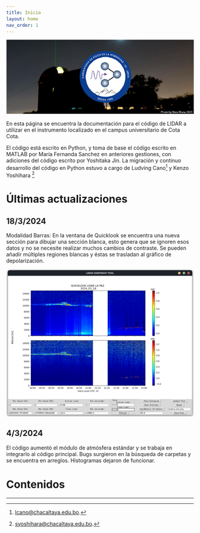 ```yaml
---
title: Inicio
layout: home
nav_order: 1
---
```

![](preanalisis/figs/portrait.png)

En esta página se encuentra la documentación para el código de LIDAR a utilizar en el instrumento localizado en el campus universitario de Cota Cota.

El código está escrito en Python, y toma de base el código escrito en MATLAB por María Fernanda Sanchez en anteriores gestiones, con adiciones del código escrito por Yoshitaka Jin. La migración y continuo desarrollo del código en Python estuvo a cargo de Ludving Cano[^1] y Kenzo Yoshihara [^2]

# Últimas actualizaciones
## 18/3/2024
Modalidad Barras: En la ventana de Quicklook se encuentra una nueva sección para dibujar una sección blanca, esto genera que se ignoren esos datos y no se necesite realizar muchos cambios de contraste. Se pueden añadir múltiples regiones blancas y éstas se trasladan al gráfico de depolarización.

![](preanalisis/figs/white_region_example.png)

## 4/3/2024
El código aumentó el módulo de atmósfera estándar y se trabaja en integrarlo al código principal. Bugs surgieron en la búsqueda de carpetas y se encuentra en arreglos. Histogramas dejaron de funcionar.

# Contenidos



----

[^1]: [lcano@chacaltaya.edu.bo](mailto:lcano@chacaltaya.edu.bo).
[^2]: [syoshihara@chacaltaya.edu.bo](mailto:syoshihara@chacaltaya.edu.bo).

